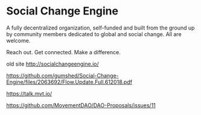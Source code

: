 # Social Change Engine

A fully decentralized organization, self-funded and built from the ground up by community members dedicated to global and social change. All are welcome.

Reach out. Get connected. Make a difference.

old site
http://socialchangeengine.io/

https://github.com/gumshed/Social-Change-Engine/files/2063692/Flow.Update.Full.612018.pdf

https://talk.mvt.io/

https://github.com/MovementDAO/DAO-Proposals/issues/11


